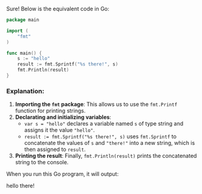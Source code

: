 Sure! Below is the equivalent code in Go:

```go
package main

import (
	"fmt"
)

func main() {
	s := "hello"
	result := fmt.Sprintf("%s there!", s)
	fmt.Println(result)
}
```

### Explanation:
1. **Importing the `fmt` package**: This allows us to use the `fmt.Printf` function for printing strings.
2. **Declarating and initializing variables**:
   - `var s = "hello"` declares a variable named `s` of type string and assigns it the value `"hello"`.
   - `result := fmt.Sprintf("%s there!", s)` uses `fmt.Sprintf` to concatenate the values of `s` and `"there!"` into a new string, which is then assigned to `result`.
3. **Printing the result**: Finally, `fmt.Println(result)` prints the concatenated string to the console.

When you run this Go program, it will output:


hello there!

